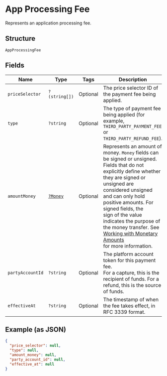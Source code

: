 
# App Processing Fee

Represents an application processing fee.

## Structure

`AppProcessingFee`

## Fields

| Name | Type | Tags | Description | Getter | Setter |
|  --- | --- | --- | --- | --- | --- |
| `priceSelector` | `?(string[])` | Optional | The price selector ID of the payment fee being applied. | getPriceSelector(): ?array | setPriceSelector(?array priceSelector): void |
| `type` | `?string` | Optional | The type of payment fee being applied (for example, `THIRD_PARTY_PAYMENT_FEE`<br>or `THIRD_PARTY_REFUND_FEE`). | getType(): ?string | setType(?string type): void |
| `amountMoney` | [`?Money`](../../doc/models/money.md) | Optional | Represents an amount of money. `Money` fields can be signed or unsigned.<br>Fields that do not explicitly define whether they are signed or unsigned are<br>considered unsigned and can only hold positive amounts. For signed fields, the<br>sign of the value indicates the purpose of the money transfer. See<br>[Working with Monetary Amounts](https://developer.squareup.com/docs/build-basics/working-with-monetary-amounts)<br>for more information. | getAmountMoney(): ?Money | setAmountMoney(?Money amountMoney): void |
| `partyAccountId` | `?string` | Optional | The platform account token for this payment fee.<br>For a capture, this is the recipient of funds. For a refund, this is the source of funds. | getPartyAccountId(): ?string | setPartyAccountId(?string partyAccountId): void |
| `effectiveAt` | `?string` | Optional | The timestamp of when the fee takes effect, in RFC 3339 format. | getEffectiveAt(): ?string | setEffectiveAt(?string effectiveAt): void |

## Example (as JSON)

```json
{
  "price_selector": null,
  "type": null,
  "amount_money": null,
  "party_account_id": null,
  "effective_at": null
}
```

